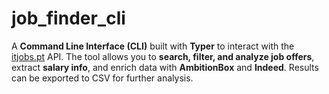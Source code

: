 # job_finder_cli
A **Command Line Interface (CLI)** built with **Typer** to interact with the [itjobs.pt](https://itjobs.pt) API.   The tool allows you to **search, filter, and analyze job offers**, extract **salary info**, and enrich data with **AmbitionBox** and **Indeed**.   Results can be exported to CSV for further analysis.  
